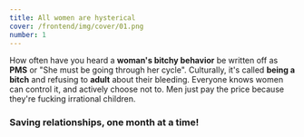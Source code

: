 ```yaml
---
title: All women are hysterical
cover: /frontend/img/cover/01.png
number: 1
---
```


<section class="snap intro"><div class="module">How often have you heard a <b>woman's bitchy behavior</b> be written off as <b>PMS</b> or "She must be going through her cycle". Culturally, it's called <b>being a bitch</b> and refusing to <b>adult</b> about their bleeding. Everyone knows women can control it, and actively choose not to. Men just pay the price because they're fucking irrational children.</div></section>

### Saving relationships, one month at a time!



<div id="calendar">
    
</div>

<div class="calendarpopup-mobile"></div>



